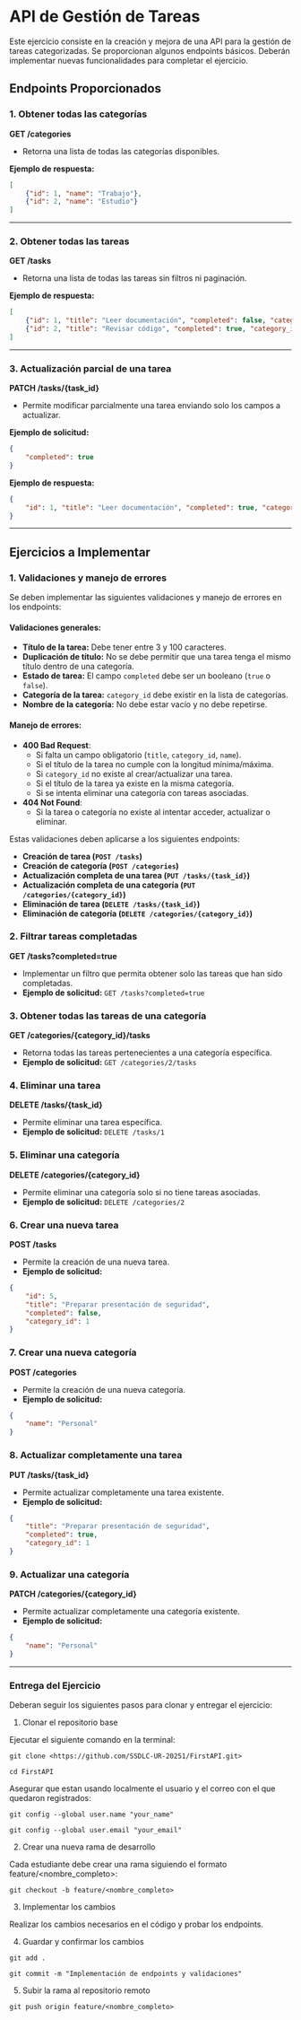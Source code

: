 # API de Gestión de Tareas

Este ejercicio consiste en la creación y mejora de una API para la gestión de tareas categorizadas. Se proporcionan algunos endpoints básicos. Deberán implementar nuevas funcionalidades para completar el ejercicio.

## **Endpoints Proporcionados**

### **1. Obtener todas las categorías**

**GET /categories**

- Retorna una lista de todas las categorías disponibles.

**Ejemplo de respuesta:**

```json
[
    {"id": 1, "name": "Trabajo"},
    {"id": 2, "name": "Estudio"}
]
```

---
### **2. Obtener todas las tareas**

**GET /tasks**

- Retorna una lista de todas las tareas sin filtros ni paginación.

**Ejemplo de respuesta:**

```json
[
    {"id": 1, "title": "Leer documentación", "completed": false, "category_id": 2},
    {"id": 2, "title": "Revisar código", "completed": true, "category_id": 1}
]
```

---
### **3. Actualización parcial de una tarea**

**PATCH /tasks/{task_id}**

- Permite modificar parcialmente una tarea enviando solo los campos a actualizar.

**Ejemplo de solicitud:**

```json
{
    "completed": true
}
```

**Ejemplo de respuesta:**

```json
{
    "id": 1, "title": "Leer documentación", "completed": true, "category_id": 2
}
```

---
## **Ejercicios a Implementar**

### **1. Validaciones y manejo de errores**

Se deben implementar las siguientes validaciones y manejo de errores en los endpoints:

#### **Validaciones generales:**
- **Título de la tarea:** Debe tener entre 3 y 100 caracteres.
- **Duplicación de título:** No se debe permitir que una tarea tenga el mismo título dentro de una categoría.
- **Estado de tarea:** El campo `completed` debe ser un booleano (`true` o `false`).
- **Categoría de la tarea:** `category_id` debe existir en la lista de categorías.
- **Nombre de la categoría:** No debe estar vacío y no debe repetirse.

#### **Manejo de errores:**
- **400 Bad Request**:
  - Si falta un campo obligatorio (`title`, `category_id`, `name`).
  - Si el título de la tarea no cumple con la longitud mínima/máxima.
  - Si `category_id` no existe al crear/actualizar una tarea.
  - Si el título de la tarea ya existe en la misma categoría.
  - Si se intenta eliminar una categoría con tareas asociadas.
- **404 Not Found**:
  - Si la tarea o categoría no existe al intentar acceder, actualizar o eliminar.

Estas validaciones deben aplicarse a los siguientes endpoints:
- **Creación de tarea (`POST /tasks`)**
- **Creación de categoría (`POST /categories`)**
- **Actualización completa de una tarea (`PUT /tasks/{task_id}`)**
- **Actualización completa de una categoría (`PUT /categories/{category_id}`)**
- **Eliminación de tarea (`DELETE /tasks/{task_id}`)**
- **Eliminación de categoría (`DELETE /categories/{category_id}`)**

### **2. Filtrar tareas completadas**

**GET /tasks?completed=true**

- Implementar un filtro que permita obtener solo las tareas que han sido completadas.
- **Ejemplo de solicitud:** `GET /tasks?completed=true`

### **3. Obtener todas las tareas de una categoría**

**GET /categories/{category_id}/tasks**

- Retorna todas las tareas pertenecientes a una categoría específica.
- **Ejemplo de solicitud:** `GET /categories/2/tasks`

### **4. Eliminar una tarea**

**DELETE /tasks/{task_id}**

- Permite eliminar una tarea específica.
- **Ejemplo de solicitud:** `DELETE /tasks/1`

### **5. Eliminar una categoría**

**DELETE /categories/{category_id}**

- Permite eliminar una categoría solo si no tiene tareas asociadas.
- **Ejemplo de solicitud:** `DELETE /categories/2`

### **6. Crear una nueva tarea**

**POST /tasks**

- Permite la creación de una nueva tarea.
- **Ejemplo de solicitud:**

```json
{
    "id": 5,
    "title": "Preparar presentación de seguridad",
    "completed": false,
    "category_id": 1
}
```

### **7. Crear una nueva categoría**

**POST /categories**

- Permite la creación de una nueva categoría.
- **Ejemplo de solicitud:**

```json
{
    "name": "Personal"
}
```

### **8. Actualizar completamente una tarea**

**PUT /tasks/{task_id}**

- Permite actualizar completamente una tarea existente.
- **Ejemplo de solicitud:**

```json
{
    "title": "Preparar presentación de seguridad",
    "completed": true,
    "category_id": 1
}
```

### **9. Actualizar una categoría**

**PATCH /categories/{category_id}**

- Permite actualizar completamente una categoría existente.
- **Ejemplo de solicitud:**

```json
{
    "name": "Personal"
}
```
---
### **Entrega del Ejercicio**

Deberan seguir los siguientes pasos para clonar y entregar el ejercicio:

1. Clonar el repositorio base

Ejecutar el siguiente comando en la terminal:

`git clone <https://github.com/SSDLC-UR-20251/FirstAPI.git>`

`cd FirstAPI`

Asegurar que estan usando localmente el usuario y el correo con el que quedaron registrados: 

`git config --global user.name "your_name"`

`git config --global user.email "your_email"`

2. Crear una nueva rama de desarrollo

Cada estudiante debe crear una rama siguiendo el formato feature/<nombre_completo>:

`git checkout -b feature/<nombre_completo>`

3. Implementar los cambios

Realizar los cambios necesarios en el código y probar los endpoints.

4. Guardar y confirmar los cambios

`git add .`

`git commit -m "Implementación de endpoints y validaciones"`

5. Subir la rama al repositorio remoto

`git push origin feature/<nombre_completo>`


